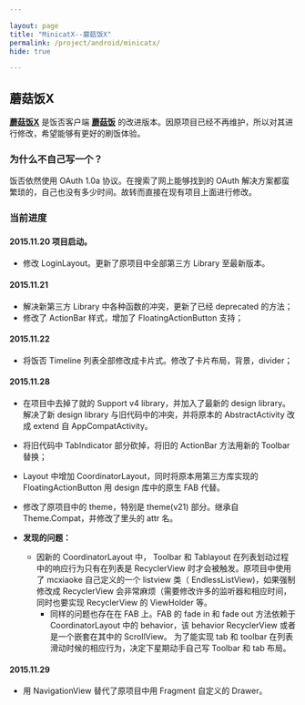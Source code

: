 ```yaml
---

layout: page
title: "MinicatX--蘑菇饭X"
permalink: /project/android/minicatx/
hide: true

---
```


## 蘑菇饭X

**[蘑菇饭X](https://github.com/Anthonyeef/minicatx)** 是饭否客户端 **[蘑菇饭](https://github.com/mcxiaoke/minicat)** 的改进版本。因原项目已经不再维护，所以对其进行修改，希望能够有更好的刷饭体验。

### 为什么不自己写一个？
饭否依然使用 OAuth 1.0a 协议。在搜索了网上能够找到的 OAuth 解决方案都蛮繁琐的，自己也没有多少时间。故转而直接在现有项目上面进行修改。

### 当前进度

#### 2015.11.20 项目启动。
- 修改 LoginLayout。更新了原项目中全部第三方 Library 至最新版本。

#### 2015.11.21
  - 解决新第三方 Library 中各种函数的冲突，更新了已经 deprecated 的方法；
  - 修改了 ActionBar 样式，增加了 FloatingActionButton 支持；

#### 2015.11.22
  - 将饭否 Timeline 列表全部修改成卡片式。修改了卡片布局，背景，divider；

#### 2015.11.28

  - 在项目中去掉了就的 Support v4 library，并加入了最新的 design library。解决了新 design library 与旧代码中的冲突，并将原本的 AbstractActivity 改成 extend 自  AppCompatActivity。

  - 将旧代码中 TabIndicator 部分砍掉，将旧的 ActionBar 方法用新的 Toolbar 替换；
  - Layout 中增加 CoordinatorLayout，同时将原本用第三方库实现的 FloatingActionButton 用 design 库中的原生 FAB 代替。
  - 修改了原项目中的 theme，特别是 theme(v21) 部分。继承自 Theme.Compat，并修改了里头的 attr 名。
  - **发现的问题：**
      - 因新的 CoordinatorLayout 中， Toolbar 和 Tablayout 在列表划动过程中的响应行为只有在列表是 RecyclerView 时才会被触发。原项目中使用了 mcxiaoke 自己定义的一个 listview 类（ EndlessListView)，如果强制修改成 RecyclerView 会非常麻烦（需要修改许多的监听器和相应时间，同时也要实现 RecyclerView 的 ViewHolder 等。
        - 同样的问题也存在在 FAB 上。FAB 的 fade in 和 fade out 方法依赖于  CoordinatorLayout 中的 behavior，该 behavior RecyclerView 或者是一个嵌套在其中的 ScrollView。
        为了能实现 tab 和 toolbar 在列表滑动时候的相应行为，决定下星期动手自己写 Toolbar 和 tab 布局。

#### 2015.11.29

  - 用 NavigationView 替代了原项目中用 Fragment 自定义的 Drawer。
